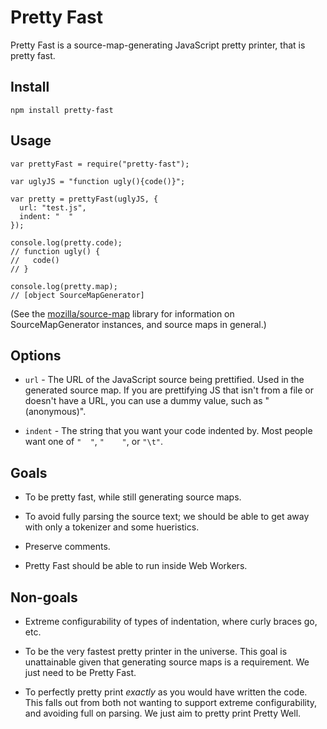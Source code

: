 # Pretty Fast

Pretty Fast is a source-map-generating JavaScript pretty printer, that is pretty
fast.

## Install

    npm install pretty-fast

## Usage

    var prettyFast = require("pretty-fast");

    var uglyJS = "function ugly(){code()}";

    var pretty = prettyFast(uglyJS, {
      url: "test.js",
      indent: "  "
    });

    console.log(pretty.code);
    // function ugly() {
    //   code()
    // }

    console.log(pretty.map);
    // [object SourceMapGenerator]

(See the [mozilla/source-map][0] library for information on SourceMapGenerator
instances, and source maps in general.)

[0]: https://github.com/mozilla/source-map

## Options

* `url` - The URL of the JavaScript source being prettified. Used in the
  generated source map. If you are prettifying JS that isn't from a file or
  doesn't have a URL, you can use a dummy value, such as "(anonymous)".

* `indent` - The string that you want your code indented by. Most people want
  one of `"  "`, `"    "`, or `"\t"`.

## Goals

* To be pretty fast, while still generating source maps.

* To avoid fully parsing the source text; we should be able to get away with
  only a tokenizer and some hueristics.

* Preserve comments.

* Pretty Fast should be able to run inside Web Workers.

## Non-goals

* Extreme configurability of types of indentation, where curly braces go, etc.

* To be the very fastest pretty printer in the universe. This goal is
  unattainable given that generating source maps is a requirement. We just need
  to be Pretty Fast.

* To perfectly pretty print *exactly* as you would have written the code. This
  falls out from both not wanting to support extreme configurability, and
  avoiding full on parsing. We just aim to pretty print Pretty Well.
